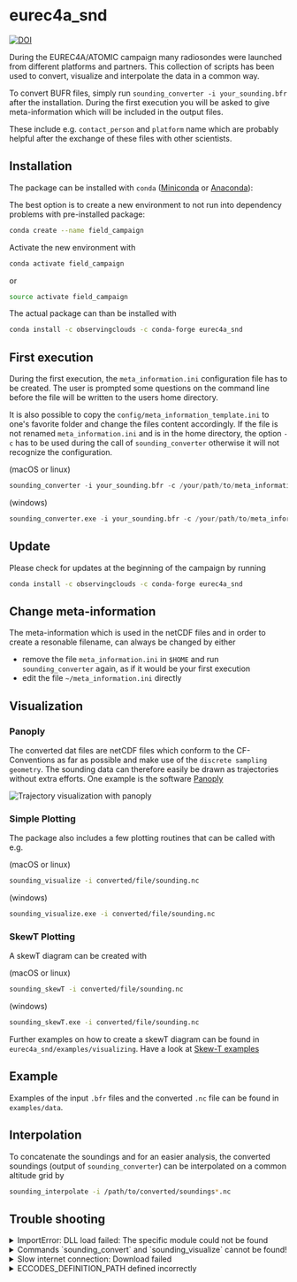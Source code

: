 # eurec4a_snd

[![DOI](https://zenodo.org/badge/213821146.svg)](https://zenodo.org/badge/latestdoi/213821146)

During the EUREC4A/ATOMIC campaign many radiosondes were launched from different platforms and partners. This collection of scripts has been used to convert, visualize and interpolate the data in a common way.

To convert BUFR files, simply run `sounding_converter -i your_sounding.bfr` after the installation. During the first execution you will be asked to give meta-information which will be included in the output files.

These include e.g. `contact_person` and `platform` name which are probably helpful after the exchange of these files with other scientists.

## Installation

The package can be installed with `conda` ([Miniconda](https://docs.conda.io/en/latest/miniconda.html) or [Anaconda](https://www.anaconda.com/distribution/)):

The best option is to create a new environment to not run into dependency problems with pre-installed package:

```bash
conda create --name field_campaign
```

Activate the new environment with

```bash
conda activate field_campaign
```
or
```bash
source activate field_campaign
```

The actual package can than be installed with
```bash
conda install -c observingclouds -c conda-forge eurec4a_snd
```

## First execution

During the first execution, the `meta_information.ini` configuration file has to be created. The user is prompted some questions on the command line before the file will be written to the users home directory.

It is also possible to copy the `config/meta_information_template.ini` to one's favorite folder and change the files content accordingly. If the file is not renamed `meta_information.ini` and is in the home directory, the option `-c` has to be used during the call of `sounding_converter` otherwise it will not recognize the configuration.

(macOS or linux)
```python
sounding_converter -i your_sounding.bfr -c /your/path/to/meta_information.ini
```

(windows)
```python
sounding_converter.exe -i your_sounding.bfr -c /your/path/to/meta_information.ini
```

## Update

Please check for updates at the beginning of the campaign by running
```bash
conda install -c observingclouds -c conda-forge eurec4a_snd
```

## Change meta-information
The meta-information which is used in the netCDF files and in order to create a resonable filename, can always be changed by either

- remove the file `meta_information.ini` in `$HOME` and run `sounding_converter` again, as if it would be your first execution
- edit the file `~/meta_information.ini` directly

## Visualization
### Panoply
The converted dat files are netCDF files which conform to the CF-Conventions as far as possible and make use of the `discrete sampling geometry`. The sounding data can therefore easily be drawn as trajectories without extra efforts. One example is the software [Panoply](https://www.giss.nasa.gov/tools/panoply/)

![Trajectory visualization with panoply](docs/panoply_visualization_traj.png?raw=true "Trajectory visualization with panoply")

### Simple Plotting
The package also includes a few plotting routines that can be called with e.g.

(macOS or linux)
```bash
sounding_visualize -i converted/file/sounding.nc
```

(windows)
```bash
sounding_visualize.exe -i converted/file/sounding.nc
```

### SkewT Plotting
A skewT diagram can be created with

(macOS or linux)
```bash
sounding_skewT -i converted/file/sounding.nc
```

(windows)
```bash
sounding_skewT.exe -i converted/file/sounding.nc
```
Further examples on how to create a skewT diagram can be found in `eurec4a_snd/examples/visualizing`. Have a look at [Skew-T examples](eurec4a_snd/examples/visualizing/README.md)

## Example

Examples of the input `.bfr` files and the converted `.nc` file can be found in `examples/data`.

## Interpolation
To concatenate the soundings and for an easier analysis, the converted soundings (output of `sounding_converter`) can be interpolated on a common altitude grid by
```bash
sounding_interpolate -i /path/to/converted/soundings*.nc
```

## Trouble shooting

<details>
  <summary>ImportError: DLL load failed: The specific module could not be found</summary>
  <br>
  Windows users might get the above error message when trying to visualize the soundings. The error is caused in pillow. Unfortunately there is not a very good solution yet, but the following might work for you:
  <pre>conda remove --force pillow<br>pip install pillow</pre>
  <br>
</details>
 
<details>
  <summary>Commands `sounding_convert` and `sounding_visualize` cannot be found!</summary>
  <br>
  It seems something went wrong with the installation via `conda`. Although it is recommended to install this package via anaconda because it comes with the benefit that all dependencies should be resolved, you can also download this git repository and run within the `eurec4a_snd` folder:
  <pre>python L1_rs41.py -i your_sounding.bfr</pre>
or for quicklooks
  <pre>python make_quicklooks_rs41.py -n converted/file/sounding.nc</pre>
  <br>
</details>

<details>
  <summary>Slow internet connection: Download failed</summary>
  <br>
  In case of a slow internet connection, the command `conda install some_package` might fail due to connection timeout. In this case it might be a good option to download the failing package manually.

  In this case the `eurec4a_snd` package for OSX is downloaded and installed manually:
  <pre>wget -c https://anaconda.org/observingClouds/eurec4a_snd/v2.0.0/download/osx-64/eurec4a_snd-v2.0.0-py37_0.tar.bz2</pre>
The path needs to be adapted depending on the operating system and the version that should be downloaded. You may actually see the path you need to download in the error message of `conda install eurec4a_snd`.

The installation follows simply with
  <pre>conda install -c observingClouds eurec4a_snd-v2.0.0-py37_0.tar.bz2</pre>
</details>

<details>
  <summary>ECCODES_DEFINITION_PATH defined incorrectly</summary>
  <br>
  In case there appears an error, that the variable ECCODES_DEFINITION_PATH is not defined or not correctly set, the easiest solution is to insert the following two lines at the beginning of the script L1_bufr.py.
  <pre>import os</pre>
  <pre>os.environ["ECCODES_DEFINITION_PATH"] = r"C:\Users\...\envs\field_campaign\Library\share\eccodes\definitions"</pre>
  The path needs to be adapted to your environment of course.
</details>
